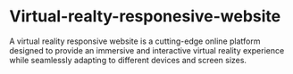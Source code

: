# Virtual-realty-responesive-website
A virtual reality responsive website is a cutting-edge online platform designed to provide an immersive and interactive virtual reality experience while seamlessly adapting to different devices and screen sizes.
